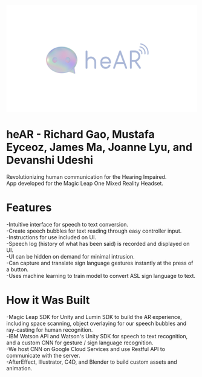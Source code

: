 ![Logo](/heARLogo.png)
# heAR - Richard Gao, Mustafa Eyceoz, James Ma, Joanne Lyu, and Devanshi Udeshi
Revolutionizing human communication for the Hearing Impaired. <br/>
App developed for the Magic Leap One Mixed Reality Headset.

# Features
-Intuitive interface for speech to text conversion. <br/>
  -Create speech bubbles for text reading through easy controller input.  <br/>
  -Instructions for use included on UI.  <br/>
  -Speech log (history of what has been said) is recorded and displayed on UI.  <br/>
  -UI can be hidden on demand for minimal intrusion.  <br/>
-Can capture and translate sign language gestures instantly at the press of a button.  <br/>
-Uses machine learning to train model to convert ASL sign language to text.  <br/>

# How it Was Built
-Magic Leap SDK for Unity and Lumin SDK to build the AR experience, including space scanning, object overlaying for our speech bubbles and ray-casting for human recognition.  <br/>
-IBM Watson API and Watson's Unity SDK for speech to text recognition, and a custom CNN for gesture / sign language recognition.  <br/>
-We host CNN on Google Cloud Services and use Restful API to communicate with the server.  <br/>
-AfterEffect, Illustrator, C4D, and Blender to build custom assets and animation.  <br/>
